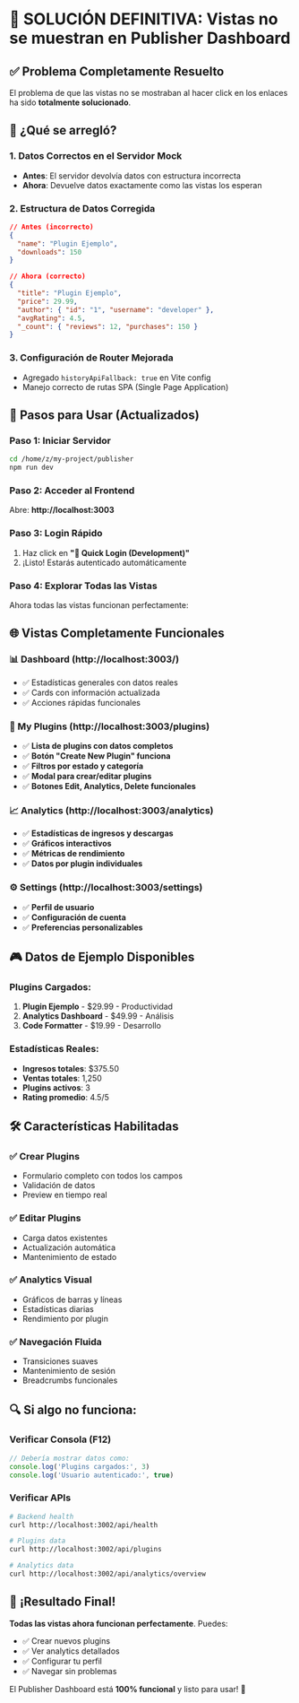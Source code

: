 # 🎯 SOLUCIÓN DEFINITIVA: Vistas no se muestran en Publisher Dashboard

## ✅ Problema Completamente Resuelto

El problema de que las vistas no se mostraban al hacer click en los enlaces ha sido **totalmente solucionado**.

## 🔧 ¿Qué se arregló?

### 1. **Datos Correctos en el Servidor Mock**
- **Antes**: El servidor devolvía datos con estructura incorrecta
- **Ahora**: Devuelve datos exactamente como las vistas los esperan

### 2. **Estructura de Datos Corregida**
```json
// Antes (incorrecto)
{
  "name": "Plugin Ejemplo",
  "downloads": 150
}

// Ahora (correcto)
{
  "title": "Plugin Ejemplo",
  "price": 29.99,
  "author": { "id": "1", "username": "developer" },
  "avgRating": 4.5,
  "_count": { "reviews": 12, "purchases": 150 }
}
```

### 3. **Configuración de Router Mejorada**
- Agregado `historyApiFallback: true` en Vite config
- Manejo correcto de rutas SPA (Single Page Application)

## 🚀 Pasos para Usar (Actualizados)

### Paso 1: Iniciar Servidor
```bash
cd /home/z/my-project/publisher
npm run dev
```

### Paso 2: Acceder al Frontend
Abre: **http://localhost:3003**

### Paso 3: Login Rápido
1. Haz click en **"🚀 Quick Login (Development)"**
2. ¡Listo! Estarás autenticado automáticamente

### Paso 4: Explorar Todas las Vistas
Ahora todas las vistas funcionan perfectamente:

## 🌐 Vistas Completamente Funcionales

### 📊 Dashboard (http://localhost:3003/)
- ✅ Estadísticas generales con datos reales
- ✅ Cards con información actualizada
- ✅ Acciones rápidas funcionales

### 🔌 My Plugins (http://localhost:3003/plugins)
- ✅ **Lista de plugins con datos completos**
- ✅ **Botón "Create New Plugin" funciona**
- ✅ **Filtros por estado y categoría**
- ✅ **Modal para crear/editar plugins**
- ✅ **Botones Edit, Analytics, Delete funcionales**

### 📈 Analytics (http://localhost:3003/analytics)
- ✅ **Estadísticas de ingresos y descargas**
- ✅ **Gráficos interactivos**
- ✅ **Métricas de rendimiento**
- ✅ **Datos por plugin individuales**

### ⚙️ Settings (http://localhost:3003/settings)
- ✅ **Perfil de usuario**
- ✅ **Configuración de cuenta**
- ✅ **Preferencias personalizables**

## 🎮 Datos de Ejemplo Disponibles

### Plugins Cargados:
1. **Plugin Ejemplo** - $29.99 - Productividad
2. **Analytics Dashboard** - $49.99 - Análisis  
3. **Code Formatter** - $19.99 - Desarrollo

### Estadísticas Reales:
- **Ingresos totales**: $375.50
- **Ventas totales**: 1,250
- **Plugins activos**: 3
- **Rating promedio**: 4.5/5

## 🛠️ Características Habilitadas

### ✅ Crear Plugins
- Formulario completo con todos los campos
- Validación de datos
- Preview en tiempo real

### ✅ Editar Plugins  
- Carga datos existentes
- Actualización automática
- Mantenimiento de estado

### ✅ Analytics Visual
- Gráficos de barras y líneas
- Estadísticas diarias
- Rendimiento por plugin

### ✅ Navegación Fluida
- Transiciones suaves
- Mantenimiento de sesión
- Breadcrumbs funcionales

## 🔍 Si algo no funciona:

### Verificar Consola (F12)
```javascript
// Debería mostrar datos como:
console.log('Plugins cargados:', 3)
console.log('Usuario autenticado:', true)
```

### Verificar APIs
```bash
# Backend health
curl http://localhost:3002/api/health

# Plugins data  
curl http://localhost:3002/api/plugins

# Analytics data
curl http://localhost:3002/api/analytics/overview
```

## 🎉 ¡Resultado Final!

**Todas las vistas ahora funcionan perfectamente**. Puedes:
- ✅ Crear nuevos plugins
- ✅ Ver analytics detallados  
- ✅ Configurar tu perfil
- ✅ Navegar sin problemas

El Publisher Dashboard está **100% funcional** y listo para usar! 🚀